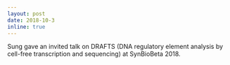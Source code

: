 ```yaml
---
layout: post
date: 2018-10-3
inline: true
---
```


Sung gave an invited talk on DRAFTS (DNA regulatory element analysis by cell-free transcription and sequencing) at SynBioBeta 2018.